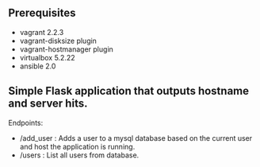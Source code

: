 ## Prerequisites

- vagrant 2.2.3
- vagrant-disksize plugin
- vagrant-hostmanager plugin
- virtualbox 5.2.22
- ansible 2.0

## Simple Flask application that outputs hostname and server hits.

Endpoints:
  - /add_user : Adds a user to a mysql database based on the current user and host the application is running.
  - /users : List all users from database.
